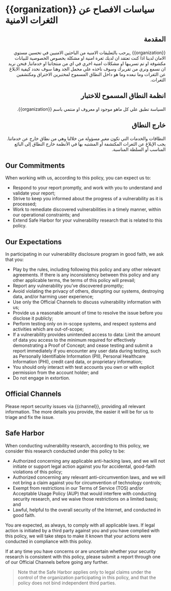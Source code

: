 # {{organization}} سياسات الافصاح عن الثغرات الامنية

## <p dir='rtl' align='right'>المقدمة</p>


<p dir='rtl' align='right'>
{{organization}} ,يرحب بالتعليقات الامنية من الباحثين الامنيين في تحسين مستوي الامان لدينا
اذا كنت تعتقد ان لديك ثغرة امنية او مشكلة بخصوص الخصوصية للبيانات مكشوفة او تم تسريبها او مشكلات امنية اخري في اي من منتجاتنا او خدماتنا, فنحن نريد ان نسمع ونري من تقريرك وسوف ناخذه علي محمل الجد وهنا سوف نحدد كيفية الابلاغ عن الثغرات وما نبعده وما هو داخل النطاق المسموح لمختبرين الاختراق ومكتشفين الثغرات.
</p>

## <p dir='rtl' align='right'>انظمة النطاق المسموح للاختبار</p>

<p dir='rtl' align='right'>
السياسة تطبق علي كل ماهو موجود او معروف او منتمي باسم {{organization}}.
</p>

## <p dir='rtl' align='right'>خارج النطاق</p>

<p dir='rtl' align='right'>
النطاقات والخدمات التي تكون مغير مسؤولة من خلالنا وهي من نطاق خارج عن خدماتنا.
<br>
يجب الإبلاغ عن الثغرات المكتشفة أو المشتبه بها في الأنظمة خارج النطاق إلى البائع المناسب أو السلطة المناسبة.
</p>

## Our Commitments

When working with us, according to this policy, you can expect us to:

- Respond to your report promptly, and work with you to understand and validate your report;
- Strive to keep you informed about the progress of a vulnerability as it is processed;
- Work to remediate discovered vulnerabilities in a timely manner, within our operational constraints; and
- Extend Safe Harbor for your vulnerability research that is related to this policy.

## Our Expectations

In participating in our vulnerability disclosure program in good faith, we ask that you:

- Play by the rules, including following this policy and any other relevant agreements. If there is any inconsistency between this policy and any other applicable terms, the terms of this policy will prevail;
- Report any vulnerability you’ve discovered promptly;
- Avoid violating the privacy of others, disrupting our systems, destroying data, and/or harming user experience;
- Use only the Official Channels to discuss vulnerability information with us;
- Provide us a reasonable amount of time to resolve the issue before you disclose it publicly;
- Perform testing only on in-scope systems, and respect systems and activities which are out-of-scope;
- If a vulnerability provides unintended access to data: Limit the amount of data you access to the minimum required for effectively demonstrating a Proof of Concept; and cease testing and submit a report immediately if you encounter any user data during testing, such as Personally Identifiable Information (PII), Personal Healthcare Information (PHI), credit card data, or proprietary information;
- You should only interact with test accounts you own or with explicit permission from the account holder; and
- Do not engage in extortion.  

## Official Channels 

Please report security issues via {{channel}}, providing all relevant information. The more details you provide, the easier it will be for us to triage and fix the issue.

## Safe Harbor

When conducting vulnerability research, according to this policy, we consider this research conducted under this policy to be:

- Authorized concerning any applicable anti-hacking laws, and we will not initiate or support legal action against you for accidental, good-faith violations of this policy;
- Authorized concerning any relevant anti-circumvention laws, and we will not bring a claim against you for circumvention of technology controls;
- Exempt from restrictions in our Terms of Service (TOS) and/or Acceptable Usage Policy (AUP) that would interfere with conducting security research, and we waive those restrictions on a limited basis; and
- Lawful, helpful to the overall security of the Internet, and conducted in good faith.

You are expected, as always, to comply with all applicable laws. If legal action is initiated by a third party against you and you have complied with this policy, we will take steps to make it known that your actions were conducted in compliance with this policy.

If at any time you have concerns or are uncertain whether your security research is consistent with this policy, please submit a report through one of our Official Channels before going any further.

> Note that the Safe Harbor applies only to legal claims under the control of the organization participating in this policy, and that the policy does not bind independent third parties.
